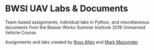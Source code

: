 # BWSI UAV Labs & Documents

Team-based assignments, individual labs in Python, and miscellaneous documents from the Beaver Works Summer Institute 2018 Unmanned Vehicle Course.

Assignments and labs created by [Ross Allen](https://github.com/rallen10) and [Mark Mazumder](https://github.com/mmaz)